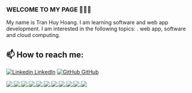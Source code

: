 ### WELCOME TO MY PAGE 👋👋👋
My name is Tran Huy Hoang. I am learning software and web app development. I am interested in the following topics: . web app, software and cloud computing.<br>
## 📫 How to reach me: 

[![Linkedin](https://i.stack.imgur.com/gVE0j.png) LinkedIn](https://www.linkedin.com/in/tran-hoang-a77763279/) [![GitHub](https://i.stack.imgur.com/tskMh.png) GitHub](https://github.com/TranHuyHoang2001)


<a href="https://github.com/TranHuyHoang2001/FE_HealthCareHospital">
  <!-- Change the `github-readme-stats.anuraghazra1.vercel.app` to `github-readme-stats.vercel.app`  -->
  <img align="center" src="https://github-readme-stats.anuraghazra1.vercel.app/api/pin/?username=TranHuyHoang2001&repo=FE_HealthCareHospital&theme=radical" />
</a>    
<a href="https://github.com/TranHuyHoang2001/BE_HealthCareHospital">
  <!-- Change the `github-readme-stats.anuraghazra1.vercel.app` to `github-readme-stats.vercel.app`  -->
  <img align="center" src="https://github-readme-stats.anuraghazra1.vercel.app/api/pin/?username=TranHuyHoang2001&repo=BE_HealthCareHospital&theme=merko" />
</a>

<a href="https://github.com/TranHuyHoang2001/ChatBot_Nodejs">
  <!-- Change the `github-readme-stats.anuraghazra1.vercel.app` to `github-readme-stats.vercel.app`  -->
  <img align="center" src="https://github-readme-stats.anuraghazra1.vercel.app/api/pin/?username=TranHuyHoang2001&repo=ChatBot_Nodejs&theme=gruvbox" />
</a>    
<a href="https://github.com/TranHuyHoang2001/SD2QPN">
  <!-- Change the `github-readme-stats.anuraghazra1.vercel.app` to `github-readme-stats.vercel.app`  -->
  <img align="center" src="https://github-readme-stats.anuraghazra1.vercel.app/api/pin/?username=TranHuyHoang2001&repo=SD2QPN&theme=dark" />
</a>

<a href="https://github.com/TranHuyHoang2001/VietNamNews">
  <!-- Change the `github-readme-stats.anuraghazra1.vercel.app` to `github-readme-stats.vercel.app`  -->
  <img align="center" src="https://github-readme-stats.anuraghazra1.vercel.app/api/pin/?username=TranHuyHoang2001&repo=VietNamNews&theme=onedark" />
</a>    
<a href="https://github.com/TranHuyHoang2001/PhanLoaiAnhHoa">
  <!-- Change the `github-readme-stats.anuraghazra1.vercel.app` to `github-readme-stats.vercel.app`  -->
  <img align="center" src="https://github-readme-stats.anuraghazra1.vercel.app/api/pin/?username=TranHuyHoang2001&repo=PhanLoaiAnhHoa&theme=cobalt" />
</a>

<a href="https://github.com/TranHuyHoang2001/Pokemon_custom">
  <!-- Change the `github-readme-stats.anuraghazra1.vercel.app` to `github-readme-stats.vercel.app`  -->
  <img align="center" src="https://github-readme-stats.anuraghazra1.vercel.app/api/pin/?username=TranHuyHoang2001&repo=Pokemon_custom&theme=synthwave" />
</a>    
<a href="https://github.com/TranHuyHoang2001/PhanLoaiAnh-SVM-">
  <!-- Change the `github-readme-stats.anuraghazra1.vercel.app` to `github-readme-stats.vercel.app`  -->
  <img align="center" src="https://github-readme-stats.anuraghazra1.vercel.app/api/pin/?username=TranHuyHoang2001&repo=PhanLoaiAnh-SVM-&theme=highcontrast" />
</a>

<a href="https://github.com/TranHuyHoang2001/SnakeGameClassic">
  <!-- Change the `github-readme-stats.anuraghazra1.vercel.app` to `github-readme-stats.vercel.app`  -->
  <img align="center" src="https://github-readme-stats.anuraghazra1.vercel.app/api/pin/?username=TranHuyHoang2001&repo=SnakeGameClassic&theme=dracula" />
</a>    
<a href="https://github.com/TranHuyHoang2001/GameXepHinh">
  <!-- Change the `github-readme-stats.anuraghazra1.vercel.app` to `github-readme-stats.vercel.app`  -->
  <img align="center" src="https://github-readme-stats.anuraghazra1.vercel.app/api/pin/?username=TranHuyHoang2001&repo=GameXepHinh&theme=radical" />
</a>

<a href="https://github.com/TranHuyHoang2001/AndroidCRUD_SQLITE">
  <!-- Change the `github-readme-stats.anuraghazra1.vercel.app` to `github-readme-stats.vercel.app`  -->
  <img align="center" src="https://github-readme-stats.anuraghazra1.vercel.app/api/pin/?username=TranHuyHoang2001&repo=AndroidCRUD_SQLITE&theme=merko" />
</a>
